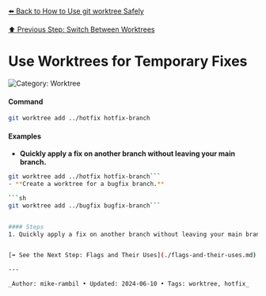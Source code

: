 [⬅️ Back to How to Use git worktree Safely](./how-to-use-git-worktree-safely.md)

[⬆️ Previous Step: Switch Between Worktrees](./switch-between-worktrees.md)

# Use Worktrees for Temporary Fixes


![Category: Worktree](https://img.shields.io/badge/Category-Worktree-blue)

#### Command
```sh
git worktree add ../hotfix hotfix-branch
```

#### Examples
- **Quickly apply a fix on another branch without leaving your main branch.** 

 ```sh
git worktree add ../hotfix hotfix-branch```
- **Create a worktree for a bugfix branch.** 

 ```sh
git worktree add ../bugfix bugfix-branch```


#### Steps
1. Quickly apply a fix on another branch without leaving your main branch.


[➡️ See the Next Step: Flags and Their Uses](./flags-and-their-uses.md)

---

_Author: mike-rambil • Updated: 2024-06-10 • Tags: worktree, hotfix_
